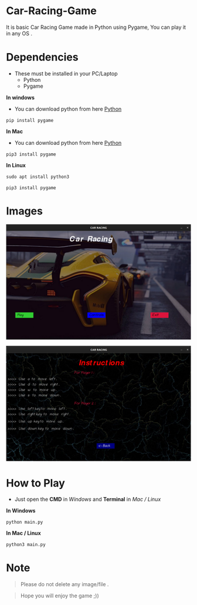# Car-Racing-Game

<p>It is basic Car Racing Game made in Python using Pygame,
You can play it in any OS .</p>

# Dependencies
* These must be installed in your PC/Laptop
    * Python 
    * Pygame

**In windows**

* You can download python from here [Python](https://www.python.org/downloads/ "https://www.python.org/downloads/")

```
pip install pygame
```
**In Mac**

* You can download python from here [Python](https://www.python.org/downloads/ "https://www.python.org/downloads/")

```
pip3 install pygame
```

**In Linux**

```
sudo apt install python3
```
```
pip3 install pygame
```
# Images
![Intro Page](intro_page1.png)

![Instructions](instruction_page.png)

# How to Play
* Just open the __CMD__ in _Windows_ and __Terminal__ in _Mac / Linux_

**In Windows**
```
python main.py
```
**In Mac / Linux**
```
python3 main.py
```

# Note 
> Please do not delete any image/file .

> Hope you will enjoy the game ;))

